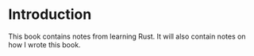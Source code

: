 # Introduction

This book contains notes from learning Rust.
It will also contain notes on how I wrote this book.

